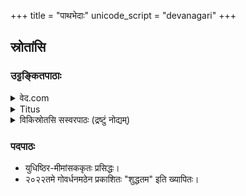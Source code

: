 +++
title = "पाथभेदाः"
unicode_script = "devanagari"
+++


## स्रोतांसि
### उट्टङ्कितपाठाः
<details><summary>वेद.com</summary>

- सङ्केतो [ऽत्र](https://वेद.com/yajurveda/1/2)।
- आर्यसमाजपरार्थेन पदपाठेन च साकं विद्यते।
- क्वचिद् दोषाः - वसोः॑ प॒वित्र॑मसि॒ द्यौर॑सि पृथि॒व्य᳖सि मात॒रिश्व॑नो घ॒र्मोऽसि वि॒श्वधा॑ऽअसि → अत्र "घर्मो ऽसि"।
- `᳖` इति जात्यस्वरितचिह्नम् प्रयुज्यमानम् इति श्रेयसे।
</details>

<details><summary>Titus</summary>

- सङ्केतो [ऽत्र](https://titus.fkidg1.uni-frankfurt.de/texte/etcd/ind/aind/ved/yvw/vs/vslex.htm)। विकिस्रोतस्य् अनुकृतः।
- क्वचिल् लुप्ताक्षराणि। यथा - "य॒ज्ञप॑तिर�त् ।।"

Albrecht Weber,  
The Vajasaneyi-Saṃhitā  
in the Mādhyandina and the Kānva-Śākhā  
with the Commentary of Mahidhara,  
Berlin 1849 / repr. Varanasi 1972  
(Chowkhamba Sanskrit Series, 103)  
entered by Martin Kümmel,  
Freiburg, 1997;  
TITUS version by Jost Gippert,  
Frankfurt a.M., 14.10.1997 / 28.2.1998 / 21.6.1998 / 15.10.1999 / 1.6.2000 / 7.12.2008
</details>

<details><summary>विकिस्रोतसि सस्वरपाठः (द्रष्टुं नोद्यम्)</summary>

- सङ्केतो [ऽत्र](https://sa.wikisource.org/s/1zc4)।
- उवटमहीधरभाष्याभ्यां च साकं विद्यते।
- क्वचिद् दोषाः - `᳖` इति जात्यस्वरितचिह्नं सन्नतरीकृतः! यथा - मात॒रिश्व॑नो घ॒र्मो॒ऽसि वि॒श्वधा॑ असि।

</details>



### पदपाठः
- युधिष्ठिर-मीमांसककृतः प्रसिद्धः। 
- २०२२तमे गोवर्धनमठेन प्रकाशितः "शुद्धतम" इति ख्यापितः। 